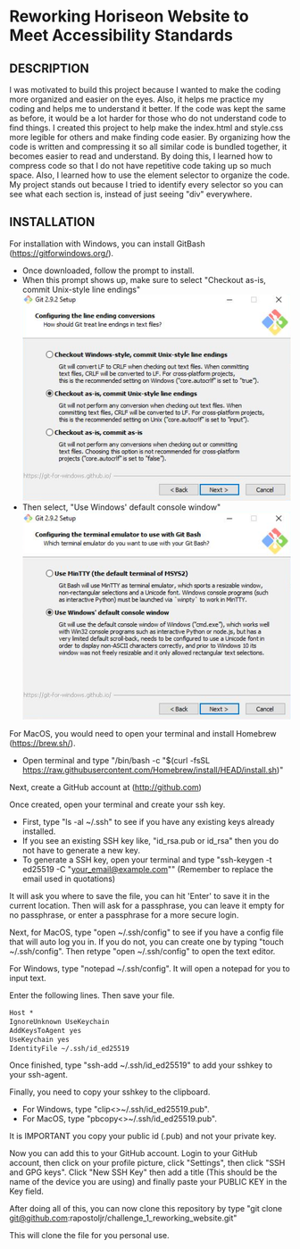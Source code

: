 # Reworking Horiseon Website to Meet Accessibility Standards


## DESCRIPTION

I was motivated to build this project because I wanted to make the coding more organized and easier on the eyes. Also, it helps me practice my coding and helps me to understand it better. If the code was kept the same as before, it would be a lot harder for those who do not understand code to find things. I created this project to help make the index.html and style.css more legible for others and make finding code easier. By organizing how the code is written and compressing it so all similar code is bundled together, it becomes easier to read and understand. By doing this, I learned how to compress code so that I do not have repetitive code taking up so much space. Also, I learned how to use the element selector to organize the code. My project stands out because I tried to identify every selector so you can see what each section is, instead of just seeing "div" everywhere.

## INSTALLATION

For installation with Windows, you can install GitBash (https://gitforwindows.org/).
- Once downloaded, follow the prompt to install.
- When this prompt shows up, make sure to select "Checkout as-is, commit Unix-style line endings"   
    ![alt text](./assets/images/gitbash-configure-line-endings.png)
- Then select, "Use Windows' default console window"
    ![alt text](./assets/images/gitbash-configure-terminal-emulator.png) 

For MacOS, you would need to open your terminal and install Homebrew (https://brew.sh/).
- Open terminal and type "/bin/bash -c "$(curl -fsSL https://raw.githubusercontent.com/Homebrew/install/HEAD/install.sh)"

Next, create a GitHub account at (http://github.com)

Once created, open your terminal and create your ssh key.
- First, type "ls -al ~/.ssh" to see if you have any existing keys already installed.
- If you see an existing SSH key like, "id_rsa.pub or id_rsa" then you do not have to generate a new key.
- To generate a SSH key, open your terminal and type "ssh-keygen -t ed25519 -C "your_email@example.com"" (Remember to replace the email used in quotations)
    
It will ask you where to save the file, you can hit 'Enter' to save it in the current location. Then will ask for a passphrase, you can leave it empty for no passphrase, or enter a passphrase for a more secure login.

Next, for MacOS, type "open ~/.ssh/config" to see if you have a config file that will auto log you in. If you do not, you can create one by typing "touch ~/.ssh/config". Then retype "open ~/.ssh/config" to open the text editor. 

For Windows, type "notepad ~/.ssh/config". It will open a notepad for you to input text.

Enter the following lines. Then save your file.

    Host *
    IgnoreUnknown UseKeychain
    AddKeysToAgent yes
    UseKeychain yes
    IdentityFile ~/.ssh/id_ed25519

Once finished, type "ssh-add ~/.ssh/id_ed25519" to add your sshkey to your ssh-agent.

Finally, you need to copy your sshkey to the clipboard.
- For Windows, type "clip<>~/.ssh/id_ed25519.pub".
- For MacOS, type "pbcopy<>~/.ssh/id_ed25519.pub".

It is IMPORTANT you copy your public id (.pub) and not your private key.

Now you can add this to your GitHub account. Login to your GitHub account, then click on your profile picture, click "Settings", then click "SSH and GPG keys". Click "New SSH Key" then add a title (This should be the name of the device you are using) and finally paste your PUBLIC KEY in the Key field.

After doing all of this, you can now clone this repository by type "git clone git@github.com:rapostoljr/challenge_1_reworking_website.git"

This will clone the file for you personal use.
